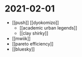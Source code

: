 # 2021-02-01

- [[push]] [[dyokomizo]]
  - [[academic urban legends]]
  - [[clay shirky]]
- [[mwiik]]
- [[pareto efficiency]]
- [[bluesky]]